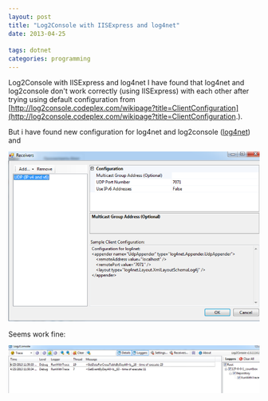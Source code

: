```yaml
---
layout: post
title: "Log2Console with IISExpress and log4net"
date: 2013-04-25

tags: dotnet
categories: programming
---
```

Log2Console with IISExpress and log4net
I have found that log4net and log2console don't work correctly (using IISExpress) with each other after trying using default configuration from [http://log2console.codeplex.com/wikipage?title=ClientConfiguration](http://log2console.codeplex.com/wikipage?title=ClientConfiguration.).

But i have found new configuration for log4net and log2console ([log4net](http://logging.apache.org/log4net/release/config-examples.html#udpappender)) and

![example1](./images/log2net1.png)

Seems work fine:

![example2](./images/log2net2.png)

